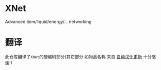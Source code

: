 # XNet
Advanced item/liquid/energy/... networking

# 翻译

此仓库翻译了`XNet`的硬编码部分(其它部分 如物品名称 来自 [自动汉化更新](https://www.mcmod.cn/class/1188.html) 十分感谢!)
